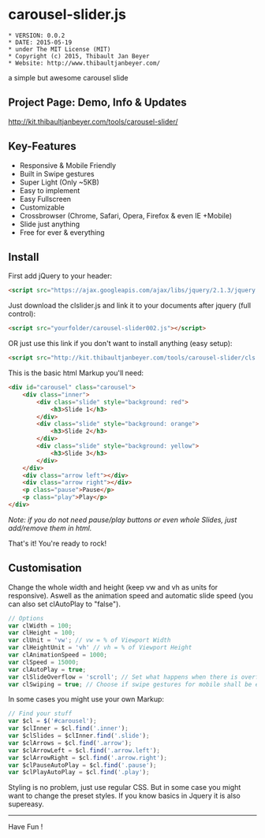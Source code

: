 # carousel-slider.js

	* VERSION: 0.0.2
 	* DATE: 2015-05-19
 	* under The MIT License (MIT)
 	* Copyright (c) 2015, Thibault Jan Beyer
	* Website: http://www.thibaultjanbeyer.com/

a simple but awesome carousel slide


Project Page: Demo, Info & Updates
-----------------------------------

http://kit.thibaultjanbeyer.com/tools/carousel-slider/


Key-Features
--------------------

+ Responsive & Mobile Friendly
+ Built in Swipe gestures
+ Super Light (Only ~5KB)
+ Easy to implement
+ Easy Fullscreen
+ Customizable
+ Crossbrowser (Chrome, Safari, Opera, Firefox & even IE +Mobile)
+ Slide just anything
+ Free for ever & everything


Install
---------------

First add jQuery to your header:

```html
<script src="https://ajax.googleapis.com/ajax/libs/jquery/2.1.3/jquery.min.js"></script>
```

Just download the clslider.js and link it to your documents after jquery (full control):

```html
<script src="yourfolder/carousel-slider002.js"></script>
```

OR just use this link if you don't want to install anything (easy setup):

```html
<script src="http://kit.thibaultjanbeyer.com/tools/carousel-slider/cls.min.js"></script>
```

This is the basic html Markup you'll need:

```html
<div id="carousel" class="carousel">
	<div class="inner">
		<div class="slide" style="background: red">
			<h3>Slide 1</h3>
		</div>
		<div class="slide" style="background: orange">
			<h3>Slide 2</h3>
		</div>
		<div class="slide" style="background: yellow">
			<h3>Slide 3</h3>
		</div>
	</div>
	<div class="arrow left"></div>
	<div class="arrow right"></div>
	<p class="pause">Pause</p>
	<p class="play">Play</p>
</div>
```

*Note: if you do not need pause/play buttons or even whole Slides, just add/remove them in html.*

That's it! You're ready to rock!


Customisation
---------------------

Change the whole width and height (keep vw and vh as units for responsive). Aswell as the animation speed and automatic slide speed (you can also set clAutoPlay to "false").

```js
// Options
var clWidth = 100;
var clHeight = 100;
var clUnit = 'vw'; // vw = % of Viewport Width
var clHeightUnit = 'vh' // vh = % of Viewport Height
var clAnimationSpeed = 1000;
var clSpeed = 15000;
var clAutoPlay = true;
var clSlideOverflow = 'scroll'; // Set what happens when there is overflow (basic css)
var clSwiping = true; // Choose if swipe gestures for mobile shall be enables
```

In some cases you might use your own Markup:

```js
// Find your stuff
var $cl = $('#carousel');
var $clInner = $cl.find('.inner');
var $clSlides = $clInner.find('.slide');
var $clArrows = $cl.find('.arrow');
var $clArrowLeft = $cl.find('.arrow.left');
var $clArrowRight = $cl.find('.arrow.right');
var $clPauseAutoPlay = $cl.find('.pause');
var $clPlayAutoPlay = $cl.find('.play');
```

Styling is no problem, just use regular CSS. But in some case you might want to change the preset styles. If you know basics in Jquery it is also supereasy.

------------------
Have Fun !

